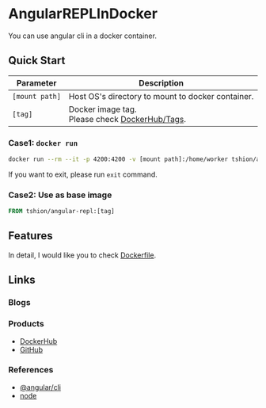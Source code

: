 # AngularREPLInDocker
You can use angular cli in a docker container.


## Quick Start
Parameter | Description
--- | ---
```[mount path]``` | Host OS's directory to mount to docker container.
```[tag]``` | Docker image tag.<br />Please check [DockerHub/Tags].

### Case1: ```docker run```
``` bash
docker run --rm --it -p 4200:4200 -v [mount path]:/home/worker tshion/angular-repl:[tag]
```

If you want to exit, please run ```exit``` command.

### Case2: Use as base image
``` dockerfile
FROM tshion/angular-repl:[tag]
```


## Features
In detail, I would like you to check [Dockerfile](./Dockerfile).


## Links
### Blogs
### Products
* [DockerHub]
* [GitHub]

### References
* [@angular/cli]
* [node]


[@angular/cli]: https://www.npmjs.com/package/@angular/cli
[DockerHub]: https://hub.docker.com/r/tshion/angular-repl/
[DockerHub/Tags]: https://hub.docker.com/r/tshion/angular-repl/tags
[GitHub]: https://github.com/TentaShion/AngularCLIOnDocker
[node]: https://hub.docker.com/_/node/
